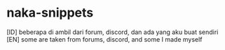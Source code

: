 # naka-snippets

[ID] beberapa di ambil dari forum, discord, dan ada yang aku buat sendiri
[EN] some are taken from forums, discord, and some I made myself
